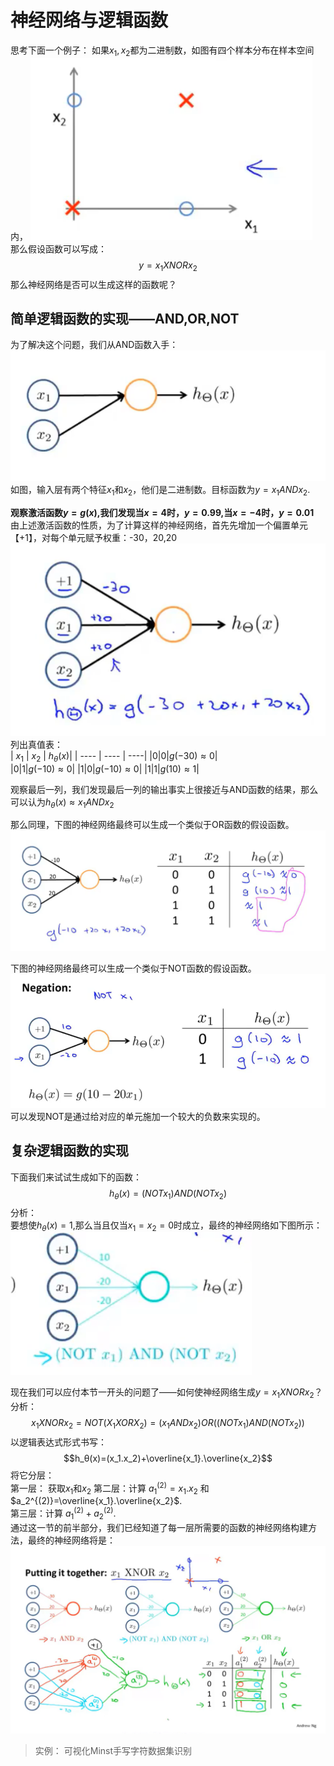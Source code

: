 # 神经网络与逻辑函数
思考下面一个例子：
如果$x_1,x_2$都为二进制数，如图有四个样本分布在样本空间内，
![](https://raw.githubusercontent.com/l61012345/Pic/master/img/20210101151549.png)  
那么假设函数可以写成：
$$y=x_1 XNOR x_2$$
那么神经网络是否可以生成这样的函数呢？ 
## 简单逻辑函数的实现——AND,OR,NOT
为了解决这个问题，我们从AND函数入手：  
![](https://raw.githubusercontent.com/l61012345/Pic/master/img/20210101151722.png)  
如图，输入层有两个特征$x_1$和$x_2$，他们是二进制数。目标函数为$y=x_1 AND x_2$.  
  
**观察激活函数$y=g(x)$,我们发现当$x=4$时，$y=0.99$,当$x=-4$时，$y=0.01$**  
由上述激活函数的性质，为了计算这样的神经网络，首先先增加一个偏置单元 【+1】，对每个单元赋予权重：-30，20,20
![](https://raw.githubusercontent.com/l61012345/Pic/master/img/20210101152043.png)  
列出真值表：  
| $x_1$ | $x_2$ | $h_θ(x)$|
| ---- | ---- | ----|
|0|0|$g(-30)≈0$|  
|0|1|$g(-10)≈0$|
|1|0|$g(-10)≈0$|
|1|1|$g(10)≈1$|

观察最后一列，我们发现最后一列的输出事实上很接近与AND函数的结果，那么可以认为$h_θ(x) ≈ x_1 AND x_2$

那么同理，下图的神经网络最终可以生成一个类似于OR函数的假设函数。  
![](https://raw.githubusercontent.com/l61012345/Pic/master/img/20210101152850.png)  

下图的神经网络最终可以生成一个类似于NOT函数的假设函数。  
![](https://raw.githubusercontent.com/l61012345/Pic/master/img/20210101153145.png)  
可以发现NOT是通过给对应的单元施加一个较大的负数来实现的。

## 复杂逻辑函数的实现
下面我们来试试生成如下的函数：  
$$h_θ(x)=(NOT x_1)AND(NOT x_2)$$
分析：  
要想使$h_θ(x)=1$,那么当且仅当$x_1=x_2=0$时成立，最终的神经网络如下图所示：  
![](https://raw.githubusercontent.com/l61012345/Pic/master/img/20210101154246.png)  

现在我们可以应付本节一开头的问题了——如何使神经网络生成$y=x_1 XNOR x_2$？  
分析： 
$$x_1XNORx_2=NOT(X_1 XOR X_2)=(x_1 AND x_2)OR((NOT x_1) AND (NOT x_2))$$
以逻辑表达式形式书写：
$$h_θ(x)=(x_1.x_2)+\overline{x_1}.\overline{x_2}$$
将它分层：  
第一层： 获取$x_1$和$x_2$
第二层：计算  $a_1^{(2)}=x_1.x_2$  和  $a_2^{(2)}=\overline{x_1}.\overline{x_2}$.  
第三层：计算  $a_1^{(2)}+a_2^{(2)}$.  
通过这一节的前半部分，我们已经知道了每一层所需要的函数的神经网络构建方法，最终的神经网络将是：
![](https://raw.githubusercontent.com/l61012345/Pic/master/img/20210101155720.png)   

>实例： 可视化Minst手写字符数据集识别